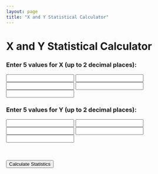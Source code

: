 ```yaml
---
layout: page
title: "X and Y Statistical Calculator"
---
```


# X and Y Statistical Calculator

<form id="calc-form">
  <h3>Enter 5 values for X (up to 2 decimal places):</h3>
  <input type="number" step="0.01" id="x1" required>
  <input type="number" step="0.01" id="x2" required>
  <input type="number" step="0.01" id="x3" required>
  <input type="number" step="0.01" id="x4" required>
  <input type="number" step="0.01" id="x5" required>

  <h3>Enter 5 values for Y (up to 2 decimal places):</h3>
  <input type="number" step="0.01" id="y1" required>
  <input type="number" step="0.01" id="y2" required>
  <input type="number" step="0.01" id="y3" required>
  <input type="number" step="0.01" id="y4" required>
  <input type="number" step="0.01" id="y5" required>

  <br><br>
  <button type="submit">Calculate Statistics</button>
</form>

<p id="result"></p>

<script>
document.getElementById('calc-form').addEventListener('submit', function(e) {
  e.preventDefault();

  // Get X values
  const x = [
    parseFloat(document.getElementById('x1').value),
    parseFloat(document.getElementById('x2').value),
    parseFloat(document.getElementById('x3').value),
    parseFloat(document.getElementById('x4').value),
    parseFloat(document.getElementById('x5').value)
  ];

  // Get Y values
  const y = [
    parseFloat(document.getElementById('y1').value),
    parseFloat(document.getElementById('y2').value),
    parseFloat(document.getElementById('y3').value),
    parseFloat(document.getElementById('y4').value),
    parseFloat(document.getElementById('y5').value)
  ];

  // Calculate means
  const avgX = x.reduce((sum, val) => sum + val, 0) / x.length;
  const avgY = y.reduce((sum, val) => sum + val, 0) / y.length;

  // Calculate population standard deviation
  const stdDevX = Math.sqrt(x.reduce((sum, val) => sum + Math.pow(val - avgX, 2), 0) / x.length);
  const stdDevY = Math.sqrt(y.reduce((sum, val) => sum + Math.pow(val - avgY, 2), 0) / y.length);

  // Calculate Pearson correlation coefficient
  let numerator = 0;
  let denomX = 0;
  let denomY = 0;
  for (let i = 0; i < x.length; i++) {
    const dx = x[i] - avgX;
    const dy = y[i] - avgY;
    numerator += dx * dy;
    denomX += dx * dx;
    denomY += dy * dy;
  }
  const denominator = Math.sqrt(denomX * denomY);
  const r = numerator / denominator;

  // Display results
  document.getElementById('result').innerHTML =
    "<b>Mean of X:</b> " + avgX.toFixed(2) + "<br>" +
    "<b>Mean of Y:</b> " + avgY.toFixed(2) + "<br>" +
    "<b>Population Standard Deviation of X:</b> " + stdDevX.toFixed(2) + "<br>" +
    "<b>Population Standard Deviation of Y:</b> " + stdDevY.toFixed(2) + "<br>" +
    "<b>Pearson Correlation (r):</b> " + r.toFixed(4);
});
</script>

